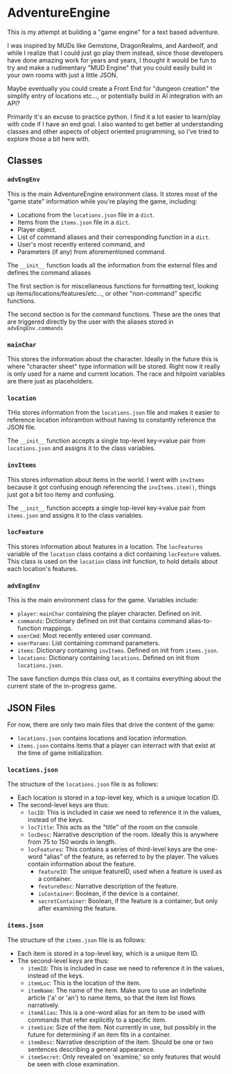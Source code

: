 # AdventureEngine

This is my attempt at building a "game engine" for a text based adventure.

I was inspired by MUDs like Gemstone, DragonRealms, and Aardwolf, and while I realize that I could just go play them instead, since those developers have done amazing work for years and years, I thought it would be fun to try and make a rudimentary "MUD Engine" that you could easily build in your own rooms with just a little JSON.

Maybe eventually you could create a Front End for "dungeon creation" the simplify entry of locations etc..., or potentially build in AI integration with an API?

Primarily it's an excuse to practice python.  I find it a lot easier to learn/play with code if I have an end goal.  I also wanted to get better at understanding classes and other aspects of object oriented programming, so I've tried to explore those a bit here with.

## Classes

### `advEngEnv`
This is the main AdventureEngine environment class.  It stores most of the "game state" information while you're playing the game, including:
- Locations from the `locations.json` file in a `dict`.
- Items from the `items.json` file in a `dict`.
- Player object.
- List of command aliases and their corresponding function in a `dict`.
- User's most recently entered command, and
- Parameters (if any) from aforementioned command.

The `__init__` function loads all the information from the external files and defines the command aliases

The first section is for miscellaneous functions for formatting text, looking up items/locations/features/etc..., or other "non-command" specific functions.

The second section is for the command functions.  These are the ones that are triggered directly by the user with the aliases stored in `advEngEnv.commands` 

### `mainChar`
This stores the information about the character.  Ideally in the future this is where "character sheet" type information will be stored.  Right now it really is only used for a name and current location.  The race and hitpoint variables are there just as placeholders.

### `location`
THis stores information from the `locations.json` file and makes it easier to reference location inforamtion without having to constantly reference the JSON file.

The `__init__` function accepts a single top-level key->value pair from `locations.json` and assigns it to the class variables.

### `invItems` 
This stores information about items in the world.  I went with `invItems` because it got confusing enough referencing the `invItems.item()`, things just got a bit too itemy and confusing.

The `__init__` function accepts a single top-level key->value pair from `items.json` and assigns it to the class variables.

### `locFeature`
This stores information about features in a location.  The `locFeatures` variable of the `location` class contains a dict containing `locFeature` values.  This class is used on the `location` class init function, to hold details about each location's features.

### `advEngEnv`
This is the main environment class for the game.  Variables include:
- `player`: `mainChar` containing the player character.  Defined on init.
- `commands`: Dictionary defined on init that contains command alias-to-function mappings.
- `userCmd`: Most recently entered user command.
- `userParams`: List containing command parameters.
- `items`: Dictionary containing `invItems`.  Defined on init from `items.json`.
- `locations`: Dictionary containing `locations`.  Defined on init from `locations.json`.

The save function dumps this class out, as it contains everything about the current state of the in-progress game.

## JSON Files
For now, there are only two main files that drive the content of the game:

- `locations.json` contains locations and location information.
- `items.json` contains items that a player can interract with that exist at the time of game initialization.
  
### `locations.json`
The structure of the `locations.json` file is as follows:
- Each location is stored in a top-level key, which is a unique location ID.
- The second-level keys are thus:
  - `locID`: This is included in case we need to reference it in the values, instead of the keys.
  - `locTitle`: This acts as the "title" of the room on the console.
  - `locDesc`: Narrative description of the room.  Ideally this is anywhere from 75 to 150 words in length.
  - `locFeatures`: This contains a series of third-level keys are the one-word "alias" of the feature, as referred to by the player.  The values contain information about the feature.
    - `featureID`: The unique featureID, used when a feature is used as a container.
    - `featureDesc`: Narrative description of the feature.
    - `isContainer`: Boolean, if the device is a container.
    - `secretContainer`: Boolean, if the feature is a container, but only after examining the feature.

### `items.json`
The structure of the `items.json` file is as follows:
- Each item is stored in a top-level key, which is a unique item ID.
- The second-level keys are thus:
  - `itemID`: This is included in case we need to reference it in the values, instead of the keys.
  - `itemLoc`: This is the location of the item.
  - `itemName`: The name of the item.  Make sure to use an indefinite article ('a' or 'an') to name items, so that the item list flows narratively.
  - `itemAlias`: This is a one-word alias for an item to be used with commands that refer explicitly to a specific item.
  - `itemSize`: Size of the item.  Not currently in use, but possibly in the future for determining if an item fits in a container.
  - `itemDesc`: Narrative description of the item.  Should be one or two sentences describing a general appearance.
  - `itemSecret`: Only revealed on 'examine,' so only features that would be seen with close examination.

